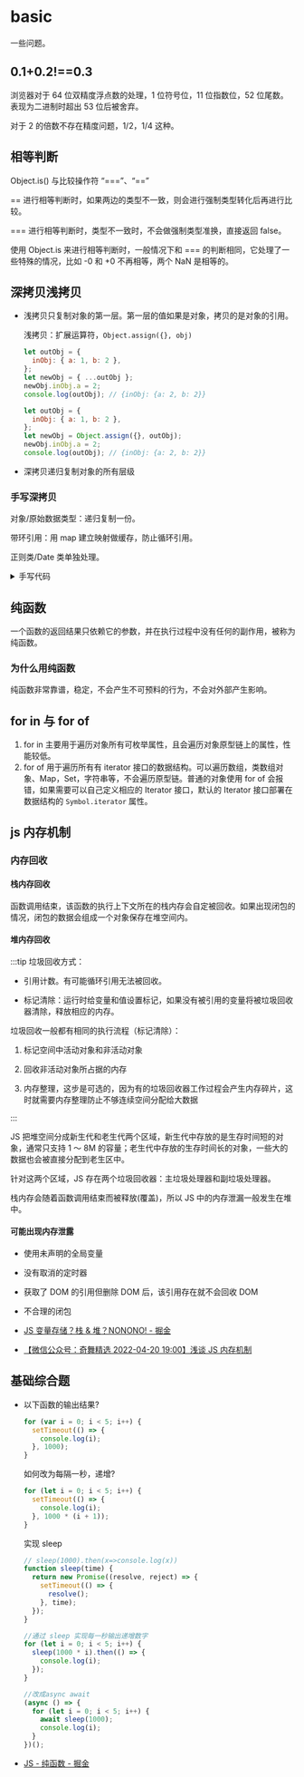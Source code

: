 # basic

一些问题。

## 0.1+0.2!==0.3

浏览器对于 64 位双精度浮点数的处理，1 位符号位，11 位指数位，52 位尾数。表现为二进制时超出 53 位后被舍弃。

对于 2 的倍数不存在精度问题，1/2，1/4 这种。

## 相等判断

Object.is() 与比较操作符 “===”、“==”

== 进行相等判断时，如果两边的类型不一致，则会进行强制类型转化后再进行比较。

=== 进行相等判断时，类型不一致时，不会做强制类型准换，直接返回 false。

使用 Object.is 来进行相等判断时，一般情况下和 === 的判断相同，它处理了一些特殊的情况，比如 -0 和 +0 不再相等，两个 NaN 是相等的。

## 深拷贝浅拷贝

- 浅拷贝只复制对象的第一层。第一层的值如果是对象，拷贝的是对象的引用。

  浅拷贝：扩展运算符，`Object.assign({}, obj)`

  ```js
  let outObj = {
    inObj: { a: 1, b: 2 },
  };
  let newObj = { ...outObj };
  newObj.inObj.a = 2;
  console.log(outObj); // {inObj: {a: 2, b: 2}}

  let outObj = {
    inObj: { a: 1, b: 2 },
  };
  let newObj = Object.assign({}, outObj);
  newObj.inObj.a = 2;
  console.log(outObj); // {inObj: {a: 2, b: 2}}
  ```

- 深拷贝递归复制对象的所有层级

### 手写深拷贝

对象/原始数据类型：递归复制一份。

带环引用：用 map 建立映射做缓存，防止循环引用。

正则类/Date 类单独处理。

<details>
  <summary> 手写代码 </summary>

```js
//如果带环，需要缓存，确认当前对象是否复制过，如果复制过，就直接指向它。用map防止循环引用
function cloneDeep(obj) {
  let cache = new Map(); //由原对象映射到其复制品
  function clone(obj) {
    if (cache.has(obj)) {
      return cache.get(obj);
    }
    let res;
    if (obj && typeof obj === "object") {
      //引用数据类型，且不是null
      if (Array.isArray(obj)) {
        //数组
        res = [];
      } else {
        res = {};
      }
      cache.set(obj, res);
      for (let key in obj) {
        if (obj.hasOwnProperty(key)) {
          res[key] = clone(obj[key]);
        }
      }
      return res;
    } else {
      return obj;
    }
  }
  return clone(obj);
}
```

</details>

## 纯函数

一个函数的返回结果只依赖它的参数，并在执行过程中没有任何的副作用，被称为纯函数。

### 为什么用纯函数

纯函数非常靠谱，稳定，不会产生不可预料的行为，不会对外部产生影响。

## for in 与 for of

1. for in 主要用于遍历对象所有可枚举属性，且会遍历对象原型链上的属性，性能较低。
2. for of 用于遍历所有有 iterator 接口的数据结构。可以遍历数组，类数组对象、Map，Set，字符串等，不会遍历原型链。普通的对象使用 for of 会报错，如果需要可以自己定义相应的 Iterator 接口，默认的 Iterator 接口部署在数据结构的 `Symbol.iterator` 属性。

## js 内存机制

### 内存回收

#### 栈内存回收

函数调用结束，该函数的执行上下文所在的栈内存会自定被回收。如果出现闭包的情况，闭包的数据会组成一个对象保存在堆空间内。

#### 堆内存回收

:::tip
垃圾回收方式：

- 引用计数。有可能循环引用无法被回收。

- 标记清除：运行时给变量和值设置标记，如果没有被引用的变量将被垃圾回收器清除，释放相应的内存。

垃圾回收一般都有相同的执行流程（标记清除）：

1. 标记空间中活动对象和非活动对象

2. 回收非活动对象所占据的内存

3. 内存整理，这步是可选的，因为有的垃圾回收器工作过程会产生内存碎片，这时就需要内存整理防止不够连续空间分配给大数据

:::

JS 把堆空间分成新生代和老生代两个区域，新生代中存放的是生存时间短的对象，通常只支持 1 ～ 8M 的容量；老生代中存放的生存时间长的对象，一些大的数据也会被直接分配到老生区中。

针对这两个区域，JS 存在两个垃圾回收器：主垃圾处理器和副垃圾处理器。

栈内存会随着函数调用结束而被释放(覆盖)，所以 JS 中的内存泄漏一般发生在堆中。

#### 可能出现内存泄露

- 使用未声明的全局变量
- 没有取消的定时器
- 获取了 DOM 的引用但删除 DOM 后，该引用存在就不会回收 DOM
- 不合理的闭包

- [JS 变量存储？栈 & 堆？NONONO! - 掘金](https://juejin.cn/post/6844903997615128583#heading-0)
- [【微信公众号：奇舞精选 2022-04-20 19:00】浅谈 JS 内存机制](https://mp.weixin.qq.com/s/dtEciFpNSrPGR63aScaoww)

## 基础综合题

- 以下函数的输出结果?

  ```js
  for (var i = 0; i < 5; i++) {
    setTimeout(() => {
      console.log(i);
    }, 1000);
  }
  ```

  如何改为每隔一秒，递增?

  ```js
  for (let i = 0; i < 5; i++) {
    setTimeout(() => {
      console.log(i);
    }, 1000 * (i + 1));
  }
  ```

  实现 sleep

  ```js
  // sleep(1000).then(x=>console.log(x))
  function sleep(time) {
    return new Promise((resolve, reject) => {
      setTimeout(() => {
        resolve();
      }, time);
    });
  }

  //通过 sleep 实现每一秒输出递增数字
  for (let i = 0; i < 5; i++) {
    sleep(1000 * i).then(() => {
      console.log(i);
    });
  }

  //改成async await
  (async () => {
    for (let i = 0; i < 5; i++) {
      await sleep(1000);
      console.log(i);
    }
  })();
  ```

- [JS - 纯函数 - 掘金](https://juejin.cn/post/6949518756141875231#heading-0)
